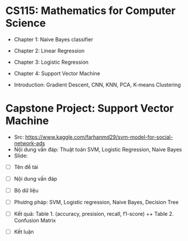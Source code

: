 # CS115: Mathematics for Computer Science

- Chapter 1: Naive Bayes classifier

- Chapter 2: Linear Regression

- Chapter 3: Logistic Regression

- Chapter 4: Support Vector Machine

- Introduction: Gradient Descent, CNN, KNN, PCA, K-means Clustering

# Capstone Project: Support Vector Machine
- Src: https://www.kaggle.com/farhanmd29/svm-model-for-social-network-ads
- Nội dung vấn đáp: Thuật toán SVM, Logistic Regression, Naive Bayes
- Slide:
- [ ] Tên đề tài
- [ ] Nội dung vấn đáp
- [ ] Bộ dữ liệu
- [ ] Phương pháp: SVM, Logistic regression, Naive Bayes, Decision Tree
- [ ] Kết quả: Table 1. (accuracy, presision, recall, f1-score) ++ Table 2. Confusion Matrix
- [ ] Kết luận

